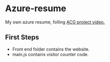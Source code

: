 # Azure-resume
My own azure resume, folling [ACG project video.](https://www.youtube.com/watch?v=ieYrBWmkfno)

## First Steps
- Front end folder contains the website.
- main.js contains visitor counter code.